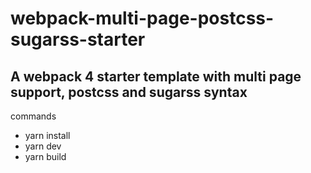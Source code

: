 # webpack-multi-page-postcss-sugarss-starter
## A webpack 4 starter template with multi page support, postcss and sugarss syntax

commands
- yarn install
- yarn dev
- yarn build

